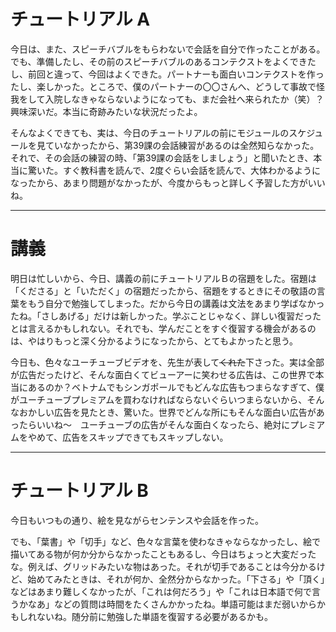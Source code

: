 # チュートリアル A

今日は、また、スピーチバブルをもらわないで会話を自分で作ったことがある。でも、準備したし、その前のスピーチバブルのあるコンテクストをよくできたし、前回と違って、今回はよくできた。パートナーも面白いコンテクストを作ったし、楽しかった。ところで、僕のパートナーの〇〇さんへ、どうして事故で怪我をして入院しなきゃならないようになっても、まだ会社へ来られたか（笑）？興味深いだ。本当に奇跡みたいな状況だったよ。

そんなよくできても、実は、今日のチュートリアルの前にモジュールのスケジュールを見ていなかったから、第39課の会話練習があるのは全然知らなかった。それで、その会話の練習の時、「第39課の会話をしましょう」と聞いたとき、本当に驚いた。すぐ教科書を読んで、2度ぐらい会話を読んで、大体わかるようになったから、あまり問題がなかったが、今度からもっと詳しく予習した方がいいね。

---

# 講義

明日は忙しいから、今日、講義の前にチュートリアルＢの宿題をした。宿題は「くださる」と「いただく」の宿題だったから、宿題をするときにその敬語の言葉をもう自分で勉強してしまった。だから今日の講義は文法をあまり学ばなかったね。「さしあげる」だけは新しかった。学ぶことじゃなく、詳しい復習だったとは言えるかもしれない。それでも、学んだことをすぐ復習する機会があるのは、やはりもっと深く分かるようになったから、とてもよかったと思う。

今日も、色々なユーチューブビデオを、先生が表して~~くれた~~下さった。実は全部が広告だったけど、そんな面白くてビューアーに笑わせる広告は、この世界で本当にあるのか？ベトナムでもシンガポールでもどんな広告もつまらなすぎて、僕がユーチューブプレミアムを買わなければならないぐらいつまらないから、そんなおかしい広告を見たとき、驚いた。世界でどんな所にもそんな面白い広告があったらいいね～　ユーチューブの広告がそんな面白くなったら、絶対にプレミアムをやめて、広告をスキップできてもスキップしない。

---

# チュートリアル B

今日もいつもの通り、絵を見ながらセンテンスや会話を作った。

でも、「葉書」や「切手」など、色々な言葉を使わなきゃならなかったし、絵で描いてある物が何か分からなかったこともあるし、今日はちょっと大変だったな。例えば、グリッドみたいな物はあった。それが切手であることは今分かるけど、始めてみたときは、それが何か、全然分からなかった。「下さる」や「頂く」などはあまり難しくなかったが、「これは何だろう」や「これは日本語で何で言うかなあ」などの質問は時間をたくさんかかったね。単語可能はまだ弱いからかもしれないね。随分前に勉強した単語を復習する必要があるかも。
